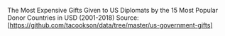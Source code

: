 The Most Expensive Gifts Given to US Diplomats by the 15 Most Popular Donor Countries in USD (2001-2018)
Source: [https://github.com/tacookson/data/tree/master/us-government-gifts]
